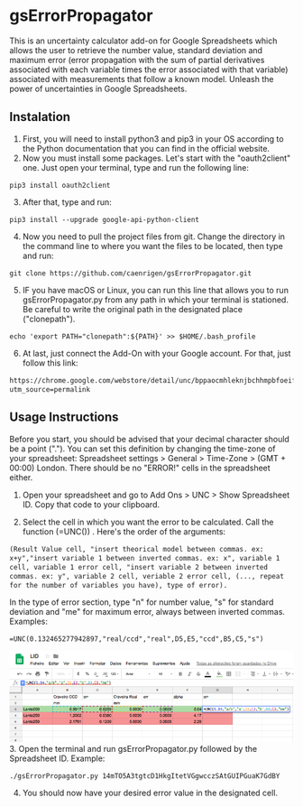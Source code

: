 # gsErrorPropagator
This is an uncertainty calculator add-on for Google Spreadsheets which allows the user to retrieve the number value, standard deviation and maximum error (error propagation with the sum of partial derivatives associated with each variable times the error associated with that variable) associated with measurements that follow a known model. Unleash the power of uncertainties in Google Spreadsheets.

## Instalation
1. First, you will need to install python3 and pip3 in your OS according to the Python documentation that you can find in the official website.
2. Now you must install some packages. Let's start with the "oauth2client" one. Just open your terminal, type and run the following line:
```
pip3 install oauth2client
```
3. After that, type and run:
```
pip3 install --upgrade google-api-python-client
```
4. Now you need to pull the project files from git. Change the directory in the command line to where you want the files to be located, then type and run:
```
git clone https://github.com/caenrigen/gsErrorPropagator.git
```
5. IF you have macOS or Linux, you can run this line that allows you to run gsErrorPropagator.py from any path in which your terminal is stationed. Be careful to write the original path in the designated place ("clonepath").
```
echo 'export PATH="clonepath":${PATH}' >> $HOME/.bash_profile
```
6. At last, just connect the Add-On with your Google account. For that, just follow this link:
```
https://chrome.google.com/webstore/detail/unc/bppaocmhleknjbchhmpbfoeifgbplpcn?utm_source=permalink
```
## Usage Instructions
Before you start, you should be advised that your decimal character should be a point ("."). You can set this definition by changing the time-zone of your spreadsheet: Spreadsheet settings > General > Time-Zone > (GMT + 00:00) London. There should be no "ERROR!" cells in the spreadsheet either.
1. Open your spreadsheet and go to Add Ons > UNC > Show Spreadsheet ID. Copy that code to your clipboard.

2. Select the cell in which you want the error to be calculated. Call the function (=UNC()) . Here's the order of the arguments:
```
(Result Value cell, "insert theorical model between commas. ex: x+y","insert variable 1 between inverted commas. ex: x", variable 1 cell, variable 1 error cell, "insert variable 2 between inverted commas. ex: y", variable 2 cell, veriable 2 error cell, (..., repeat for the number of variables you have), type of error).
```
In the type of error section, type "n" for number value, "s" for standard deviation and "me" for maximum error, always between inverted commas. Examples:
```
=UNC(0.132465277942897,"real/ccd","real",D5,E5,"ccd",B5,C5,"s")
```
![Screenshot](Images/example1.png)
3. Open the terminal and run gsErrorPropagator.py followed by the Spreadsheet ID. Example:
```
./gsErrorPropagator.py 14mTO5A3tgtcD1HkgItetVGgwcczSAtGUIPGuaK7GdBY
```
4. You should now have your desired error value in the designated cell.
